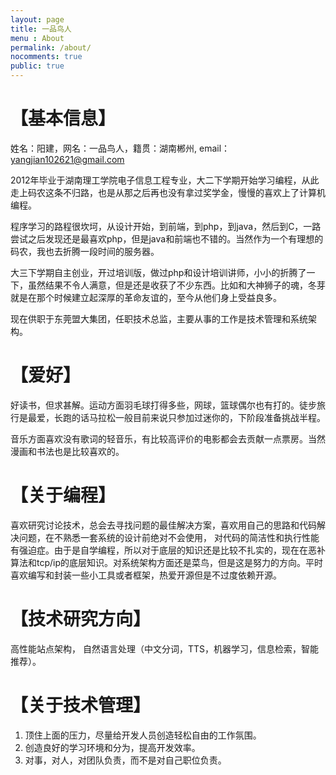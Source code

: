 ```yaml
---
layout: page
title: 一品鸟人
menu : About
permalink: /about/
nocomments: true
public: true
---
```


【基本信息】
====
姓名：阳建，网名：一品鸟人，籍贯：湖南郴州, email：yangjian102621@gmail.com

2012年毕业于湖南理工学院电子信息工程专业，大二下学期开始学习编程，从此走上码农这条不归路，也是从那之后再也没有拿过奖学金，慢慢的喜欢上了计算机编程。

程序学习的路程很坎坷，从设计开始，到前端，到php，到java，然后到C，一路尝试之后发现还是最喜欢php，但是java和前端也不错的。当然作为一个有理想的码农，我也去折腾一段时间的服务器。

大三下学期自主创业，开过培训版，做过php和设计培训讲师，小小的折腾了一下，虽然结果不令人满意，但是还是收获了不少东西。比如和大神狮子的魂，冬芽就是在那个时候建立起深厚的革命友谊的，至今从他们身上受益良多。

现在供职于东莞盟大集团，任职技术总监，主要从事的工作是技术管理和系统架构。


【爱好】
=====
好读书，但求甚解。运动方面羽毛球打得多些，网球，篮球偶尔也有打的。徒步旅行是最爱，长跑的话马拉松一般目前来说只参加过迷你的，下阶段准备挑战半程。

音乐方面喜欢没有歌词的轻音乐，有比较高评价的电影都会去贡献一点票房。当然漫画和书法也是比较喜欢的。


【关于编程】
=======
喜欢研究讨论技术，总会去寻找问题的最佳解决方案，喜欢用自己的思路和代码解决问题，在不熟悉一套系统的设计前绝对不会使用， 对代码的简洁性和执行性能有强迫症。由于是自学编程，所以对于底层的知识还是比较不扎实的，现在在恶补算法和tcp/ip的底层知识。对系统架构方面还是菜鸟，但是这是努力的方向。平时喜欢编写和封装一些小工具或者框架，热爱开源但是不过度依赖开源。


【技术研究方向】
=======
高性能站点架构， 自然语言处理（中文分词，TTS，机器学习，信息检索，智能推荐）。


【关于技术管理】
=========
1. 顶住上面的压力，尽量给开发人员创造轻松自由的工作氛围。
2. 创造良好的学习环境和分为，提高开发效率。
3. 对事，对人，对团队负责，而不是对自己职位负责。
